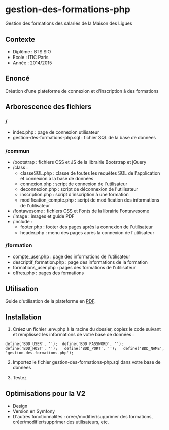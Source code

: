 # gestion-des-formations-php
Gestion des formations des salariés de la Maison des Ligues


## Contexte
- Diplôme : BTS SIO
- Ecole : ITIC Paris
- Année : 2014/2015


## Enoncé
Création d'une plateforme de connexion et d'inscription à des formations 


## Arborescence des fichiers

### /
- index.php : page de connexion utilisateur
- gestion-des-formations-php.sql : fichier SQL de la base de données

### /commun
- /bootstrap : fichiers CSS et JS de la librairie Bootstrap et jQuery
- /class :
    - classeSQL.php : classe de toutes les requêtes SQL de l'application et connexion à la base de données
    - connexion.php : script de connexion de l'utilisateur
    - deconnexion.php : script de déconnexion de l'utilisateur
    - inscription.php : script d'inscription à une formation
    - modification_compte.php : script de modification des informations de l'utilisateur
- /fontawesome : fichiers CSS et Fonts de la librairie Fontawesome
- /image : images et guide PDF
- /include :
    - footer.php : footer des pages après la connexion de l'utilisateur
    - header.php : menu des pages après la connexion de l'utilisateur

### /formation
- compte_user.php : page des informations de l'utilisateur
- descriptif_formation.php : page des informations de la formation
- formations_user.php : pages des formations de l'utilisateur
- offres.php : pages des formations


## Utilisation

Guide d'utilisation de la plateforme en [PDF](commun/image/guide.pdf).

## Installation

1. Créez un fichier .env.php à la racine du dossier, copiez le code suivant et remplissez les informations de votre base de données :

``
    define('BDD_USER', ''); 
    define('BDD_PASSWORD', '');  
    define('BDD_HOST', '');  
    define('BDD_PORT', '');  
    define('BDD_NAME', 'gestion-des-formations-php');
``

2. Importez le fichier gestion-des-formations-php.sql dans votre base de données

3. Testez


## Optimisations pour la V2
- Design
- Version en Symfony
- D'autres fonctionnalités : créer/modifier/supprimer des formations, créer/modifier/supprimer des utilisateurs, etc.
